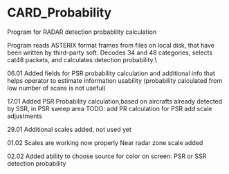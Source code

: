 # CARD_Probability
 Program for RADAR detection probability calculation

Program reads ASTERIX format frames from files on local disk, that have
been written by third-party soft. Decodes 34 and 48 categories, selects cat48 packets, and calculates detection probability.\

06.01
Added fields for PSR probability calculation and additional info that
helps operator to estimate information usability (probability calculated from low number of scans is not useful)

17.01
Added PSR Probability calculation,based on aircrafts already detected by SSR, in PSR sweep area
TODO:
add PR calculation for PSR
add scale adjustments

29.01
Additional scales added, not used yet

01.02
Scales are working now properly
Near radar zone scale added

02.02
Added ability to choose source for color on screen: PSR or SSR detection probability